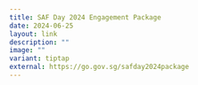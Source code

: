 ```yaml
---
title: SAF Day 2024 Engagement Package
date: 2024-06-25
layout: link
description: ""
image: ""
variant: tiptap
external: https://go.gov.sg/safday2024package
---
```

